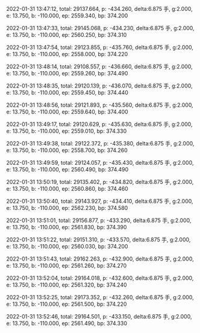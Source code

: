 2022-01-31 13:47:12, total: 29137.664, p: -434.260, delta:6.875 手, g:2.000, e: 13.750, b: -110.000, ep: 2559.340, bp: 374.200

2022-01-31 13:47:33, total: 29145.068, p: -434.230, delta:6.875 手, g:2.000, e: 13.750, b: -110.000, ep: 2560.250, bp: 374.310

2022-01-31 13:47:54, total: 29123.855, p: -435.760, delta:6.875 手, g:2.000, e: 13.750, b: -110.000, ep: 2558.000, bp: 374.220

2022-01-31 13:48:14, total: 29108.557, p: -436.660, delta:6.875 手, g:2.000, e: 13.750, b: -110.000, ep: 2559.260, bp: 374.490

2022-01-31 13:48:35, total: 29120.139, p: -436.070, delta:6.875 手, g:2.000, e: 13.750, b: -110.000, ep: 2559.450, bp: 374.440

2022-01-31 13:48:56, total: 29121.893, p: -435.560, delta:6.875 手, g:2.000, e: 13.750, b: -110.000, ep: 2559.640, bp: 374.400

2022-01-31 13:49:17, total: 29120.629, p: -435.630, delta:6.875 手, g:2.000, e: 13.750, b: -110.000, ep: 2559.010, bp: 374.330

2022-01-31 13:49:38, total: 29122.372, p: -435.380, delta:6.875 手, g:2.000, e: 13.750, b: -110.000, ep: 2558.700, bp: 374.260

2022-01-31 13:49:59, total: 29124.057, p: -435.430, delta:6.875 手, g:2.000, e: 13.750, b: -110.000, ep: 2560.490, bp: 374.490

2022-01-31 13:50:19, total: 29135.402, p: -434.820, delta:6.875 手, g:2.000, e: 13.750, b: -110.000, ep: 2560.860, bp: 374.460

2022-01-31 13:50:40, total: 29143.927, p: -434.410, delta:6.875 手, g:2.000, e: 13.750, b: -110.000, ep: 2562.230, bp: 374.580

2022-01-31 13:51:01, total: 29156.877, p: -433.290, delta:6.875 手, g:2.000, e: 13.750, b: -110.000, ep: 2561.830, bp: 374.390

2022-01-31 13:51:22, total: 29151.310, p: -433.570, delta:6.875 手, g:2.000, e: 13.750, b: -110.000, ep: 2560.030, bp: 374.200

2022-01-31 13:51:43, total: 29162.263, p: -432.900, delta:6.875 手, g:2.000, e: 13.750, b: -110.000, ep: 2561.260, bp: 374.270

2022-01-31 13:52:04, total: 29164.018, p: -432.600, delta:6.875 手, g:2.000, e: 13.750, b: -110.000, ep: 2561.320, bp: 374.240

2022-01-31 13:52:25, total: 29173.352, p: -432.260, delta:6.875 手, g:2.000, e: 13.750, b: -110.000, ep: 2561.500, bp: 374.220

2022-01-31 13:52:46, total: 29164.501, p: -433.150, delta:6.875 手, g:2.000, e: 13.750, b: -110.000, ep: 2561.490, bp: 374.330